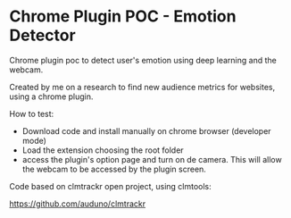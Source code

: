 <h1>
  Chrome Plugin POC - Emotion Detector
  </h1>
  <p>
  Chrome plugin poc to detect user's emotion using deep learning and the webcam.
  </p>
  <p>
    Created by me on a research to find new audience metrics for websites, using a chrome plugin.
  </p>
  
  How to test:

- Download code and install manually on chrome browser (developer mode)
- Load the extension choosing the root folder
- access the plugin's option page and turn on de camera. This will allow the webcam to be accessed by the plugin screen.

Code based on clmtrackr open project, using clmtools:

https://github.com/auduno/clmtrackr
